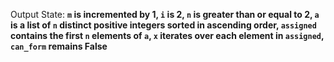 Output State: **`m` is incremented by 1, `i` is 2, `n` is greater than or equal to 2, `a` is a list of `n` distinct positive integers sorted in ascending order, `assigned` contains the first `n` elements of `a`, `x` iterates over each element in `assigned`, `can_form` remains False**